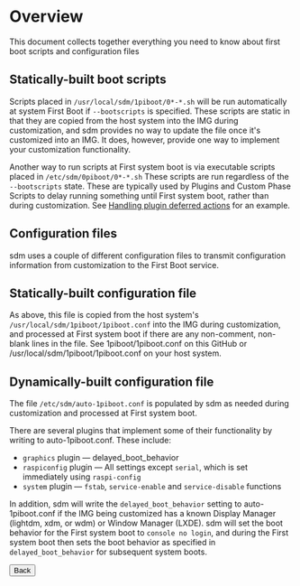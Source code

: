 # Overview

This document collects together everything you need to know about first boot scripts and configuration files

## Statically-built boot scripts

Scripts placed in `/usr/local/sdm/1piboot/0*-*.sh` will be run automatically at system First Boot if `--bootscripts` is specified. These scripts are static in that they are copied from the host system into the IMG during customization, and sdm provides no way to update the file once it's customized into an IMG. It does, however, provide one way to implement your customization functionality.

Another way to run scripts at First system boot is via executable scripts placed in `/etc/sdm/0piboot/0*-*.sh` These scripts are run regardless of the `--bootscripts` state. These are typically used by Plugins and Custom Phase Scripts to delay running something until First system boot, rather than during customization. See <a href="Programming-Plugins-and-Custom-Phase-Scripts.md#handling-plugin-deferred-actions">Handling plugin deferred actions</a> for an example.


## Configuration files

sdm uses a couple of different configuration files to transmit configuration information from customization to the First Boot service.

## Statically-built configuration file

As above, this file is copied from the host system's `/usr/local/sdm/1piboot/1piboot.conf` into the IMG during customization, and processed at First system boot if there are any non-comment, non-blank lines in the file. See 1piboot/1piboot.conf on this GitHub or /usr/local/sdm/1piboot/1piboot.conf on your host system.

## Dynamically-built configuration file

The file `/etc/sdm/auto-1piboot.conf` is populated by sdm as needed during customization and processed at First system boot.

There are several plugins that implement some of their functionality by writing to auto-1piboot.conf. These include:

* `graphics` plugin &mdash; delayed_boot_behavior
* `raspiconfig` plugin &mdash; All settings except `serial`, which is set immediately using `raspi-config`
* `system` plugin &mdash; `fstab`, `service-enable` and `service-disable` functions

In addition, sdm will write the `delayed_boot_behavior` setting to auto-1piboot.conf if the IMG being customized has a known Display Manager (lightdm, xdm, or wdm) or Window Manager (LXDE). sdm will set the boot behavior for the First system boot to `console no login`, and during the First system boot then sets the boot behavior as specified in `delayed_boot_behavior` for subsequent system boots.
 <br>
<form>
<input type="button" value="Back" onclick="history.back()">
</form>
